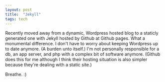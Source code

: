 ```yaml
---
layout: post
title:  "Jekyll"
tags: tech
---
```


Recently moved away from a dynamic, Wordpress hosted blog to a staticly generated one with Jekyll hosted by Github at Github pages. What a monumental difference. I don't have to worry about keeping Wordpress up to date anymore. (A burden unto itself.) I'm not personally responsible for a db, an app server, and php with a complex bit of software anymore. (Github does this for me although I think their hosting situation is also simpler because they're dealing with a static site.)

Breathe. :)